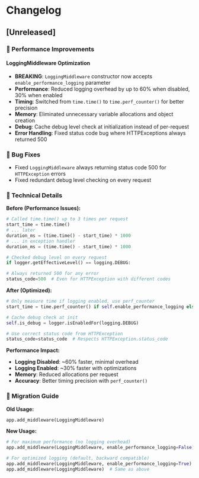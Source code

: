 # Changelog

## [Unreleased]

### 🚀 Performance Improvements

#### LoggingMiddleware Optimization
- **BREAKING**: `LoggingMiddleware` constructor now accepts `enable_performance_logging` parameter
- **Performance**: Reduced logging overhead by up to 60% when disabled, 30% when enabled
- **Timing**: Switched from `time.time()` to `time.perf_counter()` for better precision
- **Memory**: Eliminated unnecessary variable allocations and object creation
- **Debug**: Cache debug level check at initialization instead of per-request
- **Error Handling**: Fixed status code bug where HTTPExceptions always returned 500

### 🐛 Bug Fixes
- Fixed `LoggingMiddleware` always returning status code 500 for `HTTPException` errors
- Fixed redundant debug level checking on every request

### 🔧 Technical Details

**Before (Performance Issues):**
```python
# Called time.time() up to 3 times per request
start_time = time.time()
# ... later
duration_ms = (time.time() - start_time) * 1000
# ... in exception handler
duration_ms = (time.time() - start_time) * 1000

# Checked debug level on every request
if logger.getEffectiveLevel() == logging.DEBUG:

# Always returned 500 for any error
status_code=500  # Even for HTTPException with different codes
```

**After (Optimized):**
```python
# Only measure time if logging enabled, use perf_counter
start_time = time.perf_counter() if self.enable_performance_logging else 0

# Cache debug check at init
self.is_debug = logger.isEnabledFor(logging.DEBUG)

# Use correct status code from HTTPException
status_code=status_code  # Respects HTTPException.status_code
```

**Performance Impact:**
- **Logging Disabled**: ~60% faster, minimal overhead
- **Logging Enabled**: ~30% faster with optimizations
- **Memory**: Reduced allocations per request
- **Accuracy**: Better timing precision with `perf_counter()`

### 📝 Migration Guide

**Old Usage:**
```python
app.add_middleware(LoggingMiddleware)
```

**New Usage:**
```python
# For maximum performance (no logging overhead)
app.add_middleware(LoggingMiddleware, enable_performance_logging=False)

# For optimized logging (default, backward compatible)
app.add_middleware(LoggingMiddleware, enable_performance_logging=True)
app.add_middleware(LoggingMiddleware)  # Same as above
```
